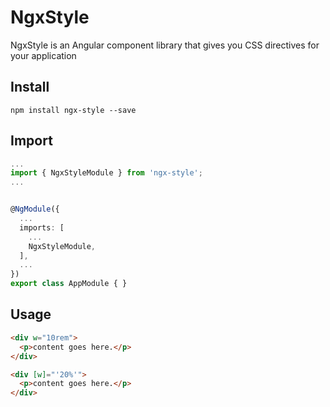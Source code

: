 # NgxStyle

NgxStyle is an Angular component library that gives you CSS directives for your application

## Install

```
npm install ngx-style --save
```

## Import

```typescript
...
import { NgxStyleModule } from 'ngx-style';
...


@NgModule({
  ...
  imports: [
    ...
    NgxStyleModule,
  ],
  ...
})
export class AppModule { }

```

## Usage

```html
<div w="10rem">
  <p>content goes here.</p>
</div>
```

```html
<div [w]="'20%'">
  <p>content goes here.</p>
</div>
```


